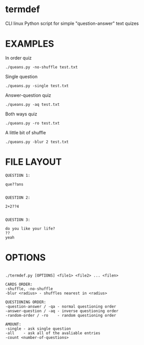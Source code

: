 # termdef
CLI linux Python script for simple "question-answer" text quizes

# EXAMPLES
In order quiz
```console
./queans.py -no-shuffle test.txt
```

Single question
```console
./queans.py -single test.txt
```

Answer-question quiz
```console
./queans.py -aq test.txt
```

Both ways quiz
```console
./queans.py -ro test.txt
```

A little bit of shuffle
```console
./queans.py -blur 2 test.txt
```

# FILE LAYOUT
```
QUESTION 1:

que??ans


QUESTION 2:

2+2??4


QUESTION 3:

do you like your life?
??
yeah
```

# OPTIONS
```text

./termdef.py [OPTIONS] <file1> <file2> ... <filen>

CARDS ORDER:
-shuffle, -no-shuffle
-blur <radius> - shuffles nearest in <radius>

QUESTIONING ORDER:
-question-answer / -qa - normal questioning order
-answer-question / -aq - inverse questioning order
-random-order / -ro    - random questioning order

AMOUNT:
-single - ask single question
-all    - ask all of the avaliable entries
-count <number-of-questions>
```
